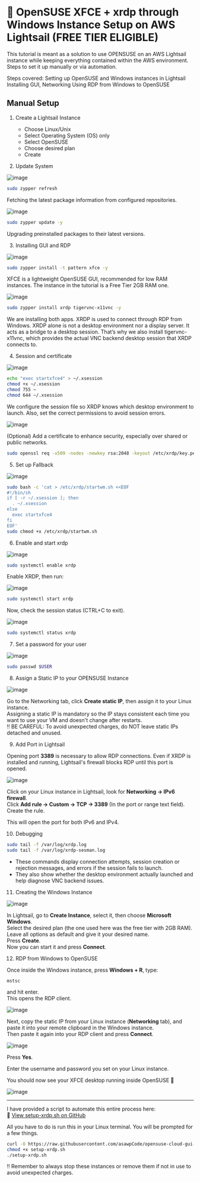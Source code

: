 # 🐧 OpenSUSE XFCE + xrdp through Windows Instance Setup on AWS Lightsail (FREE TIER ELIGIBLE)

This tutorial is meant as a solution to use OPENSUSE on an AWS Lightsail instance while keeping everything contained within the AWS environment.
Steps to set it up manually or via automation.

Steps covered:
Setting up OpenSUSE and Windows instances in Lightsail
Installing GUI, Networking
Using RDP from Windows to OpenSUSE

## Manual Setup

1. Create a Lightsail Instance

   - Choose Linux/Unix  
   - Select Operating System (OS) only  
   - Select OpenSUSE  
   - Choose desired plan  
   - Create
  
2. Update System

![image](https://github.com/user-attachments/assets/2dfb1a5e-4ece-44d7-818a-558d19ae4e23)

```bash
sudo zypper refresh
```

Fetching the latest package information from configured repositories.

![image](https://github.com/user-attachments/assets/907174a5-a4ed-4d67-a345-632f8e420a09)

```bash
sudo zypper update -y
```

Upgrading preinstalled packages to their latest versions.

3. Installing GUI and RDP

![image](https://github.com/user-attachments/assets/66ed1a43-790e-4d2f-a8ab-1c326dfeb673)

```bash
sudo zypper install -t pattern xfce -y
```

XFCE is a lightweight OpenSUSE GUI, recommended for low RAM instances. The instance in the tutorial is a Free Tier 2GB RAM one.

![image](https://github.com/user-attachments/assets/989af673-3d19-4e8d-92bd-5dccbbcb8e9e)

```bash
sudo zypper install xrdp tigervnc-x11vnc -y
```

We are installing both apps. XRDP is used to connect through RDP from Windows. XRDP alone is not a desktop environment nor a display server. It acts as a bridge to a desktop session. That’s why we also install tigervnc-x11vnc, which provides the actual VNC backend desktop session that XRDP connects to.

4. Session and certificate

![image](https://github.com/user-attachments/assets/0c629066-9838-4bce-b9bc-ea74e60a4e42)

```bash
echo "exec startxfce4" > ~/.xsession
chmod +x ~/.xsession
chmod 755 ~
chmod 644 ~/.xsession
```

We configure the session file so XRDP knows which desktop environment to launch. Also, set the correct permissions to avoid session errors.

![image](https://github.com/user-attachments/assets/02b2c55a-aaa0-46d9-8ebc-1a78fee01d6c)

(Optional) Add a certificate to enhance security, especially over shared or public networks.

```bash
sudo openssl req -x509 -nodes -newkey rsa:2048 -keyout /etc/xrdp/key.pem -out /etc/xrdp/cert.pem -days 365
```

5. Set up Fallback

![image](https://github.com/user-attachments/assets/17032413-e4e6-4372-bab4-b638a21202c8)

```bash
sudo bash -c 'cat > /etc/xrdp/startwm.sh <<EOF
#!/bin/sh
if [ -r ~/.xsession ]; then
  . ~/.xsession
else
  exec startxfce4
fi
EOF'
sudo chmod +x /etc/xrdp/startwm.sh
```

6. Enable and start xrdp

![image](https://github.com/user-attachments/assets/746e48e5-d9fa-4adf-a446-949809762261)

```bash
sudo systemctl enable xrdp
```

Enable XRDP, then run:

![image](https://github.com/user-attachments/assets/7980459d-a5b2-4aee-92dd-d6641b25c950)

```bash
sudo systemctl start xrdp
```

Now, check the session status (CTRL+C to exit).

![image](https://github.com/user-attachments/assets/fca5c558-aca3-461e-8bce-4c47b6ed032d)

```bash
sudo systemctl status xrdp 
```

7. Set a password for your user

![image](https://github.com/user-attachments/assets/dd438eb6-01c2-4555-a205-c27763abbb8d)

```bash
sudo passwd $USER
```

8. Assign a Static IP to your OPENSUSE Instance

![image](https://github.com/user-attachments/assets/c409602d-ca0a-42e6-9276-74847977f1c5)

Go to the Networking tab, click **Create static IP**, then assign it to your Linux instance.  
Assigning a static IP is mandatory so the IP stays consistent each time you want to use your VM and doesn't change after restarts.  
‼️ BE CAREFUL: To avoid unexpected charges, do NOT leave static IPs detached and unused.

9. Add Port in Lightsail

Opening port **3389** is necessary to allow RDP connections. Even if XRDP is installed and running, Lightsail's firewall blocks RDP until this port is opened.

![image](https://github.com/user-attachments/assets/4b785de0-c30c-4498-b0f8-297e1e50e290)

Click on your Linux instance in Lightsail, look for **Networking → IPv6 firewall**.  
Click **Add rule → Custom → TCP → 3389** (In the port or range text field).  
Create the rule.

This will open the port for both IPv6 and IPv4.

10. Debugging

```bash
sudo tail -f /var/log/xrdp.log
sudo tail -f /var/log/xrdp-sesman.log
```

- These commands display connection attempts, session creation or rejection messages, and errors if the session fails to launch.  
- They also show whether the desktop environment actually launched and help diagnose VNC backend issues.

11. Creating the Windows Instance

![image](https://github.com/user-attachments/assets/bd6e2050-3dfb-4ac1-a789-4dd5f4376652)

In Lightsail, go to **Create Instance**, select it, then choose **Microsoft Windows**.  
Select the desired plan (the one used here was the free tier with 2GB RAM).  
Leave all options as default and give it your desired name.  
Press **Create**.  
Now you can start it and press **Connect**.

12. RDP from Windows to OpenSUSE

Once inside the Windows instance, press **Windows + R**, type:

```
mstsc
```

and hit enter.  
This opens the RDP client.

![image](https://github.com/user-attachments/assets/209ece69-4094-4c12-8ff3-7aa76d48dc28)

Next, copy the static IP from your Linux instance (**Networking** tab), and paste it into your remote clipboard in the Windows instance.  
Then paste it again into your RDP client and press **Connect**.

![image](https://github.com/user-attachments/assets/57d9ed26-fd6b-4736-a70c-635742b10b8f)

Press **Yes**.

Enter the username and password you set on your Linux instance.  

You should now see your XFCE desktop running inside OpenSUSE 🎉

![image](https://github.com/user-attachments/assets/d48e4cd7-08fb-42cf-9d4d-8e42f9c486d0)

---

I have provided a script to automate this entire process here:  
📜 [View setup-xrdp.sh on GitHub](https://github.com/asawpCode/opensuse-cloud-gui-aws-only/blob/main/setup-xrdp.sh)

All you have to do is run this in your Linux terminal. You will be prompted for a few things.

```bash
curl -O https://raw.githubusercontent.com/asawpCode/opensuse-cloud-gui-aws-only/refs/heads/main/setup-xrdp.sh
chmod +x setup-xrdp.sh
./setup-xrdp.sh
```


‼️ Remember to always stop these instances or remove them if not in use to avoid unexpected charges.

